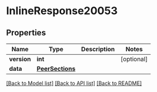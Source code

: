 # InlineResponse20053

## Properties
Name | Type | Description | Notes
------------ | ------------- | ------------- | -------------
**version** | **int** |  | [optional] 
**data** | [**PeerSections**](PeerSections.md) |  | 

[[Back to Model list]](../README.md#documentation-for-models) [[Back to API list]](../README.md#documentation-for-api-endpoints) [[Back to README]](../README.md)

